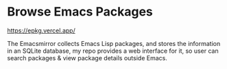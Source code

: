 # Browse Emacs Packages

https://epkg.vercel.app/

The Emacsmirror collects Emacs Lisp packages, and stores the information in an
SQLite database, my repo provides a web interface for it, so user can search
packages & view package details outside Emacs.
